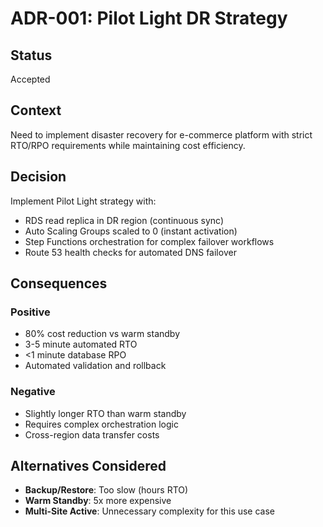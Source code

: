 # ADR-001: Pilot Light DR Strategy

## Status
Accepted

## Context
Need to implement disaster recovery for e-commerce platform with strict RTO/RPO requirements while maintaining cost efficiency.

## Decision
Implement Pilot Light strategy with:
- RDS read replica in DR region (continuous sync)
- Auto Scaling Groups scaled to 0 (instant activation)
- Step Functions orchestration for complex failover workflows
- Route 53 health checks for automated DNS failover

## Consequences

### Positive
- 80% cost reduction vs warm standby
- 3-5 minute automated RTO
- <1 minute database RPO
- Automated validation and rollback

### Negative
- Slightly longer RTO than warm standby
- Requires complex orchestration logic
- Cross-region data transfer costs

## Alternatives Considered
- **Backup/Restore**: Too slow (hours RTO)
- **Warm Standby**: 5x more expensive
- **Multi-Site Active**: Unnecessary complexity for this use case
